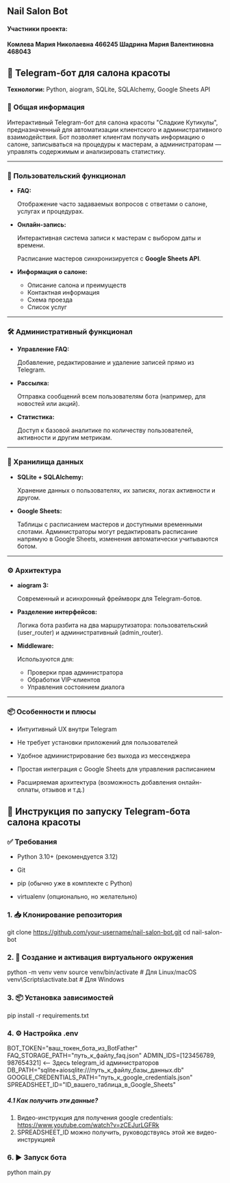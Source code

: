 ## Nail Salon Bot

#### Участники проекта:
**Комлева Мария Николаевна 466245
Шадрина Мария Валентиновна 468043**



## **💅 Telegram-бот для салона красоты**

**Технологии:** Python, aiogram, SQLite, SQLAlchemy, Google Sheets API

### **📌 Общая информация**

Интерактивный Telegram-бот для салона красоты "Сладкие Кутикулы", предназначенный для автоматизации клиентского и административного взаимодействия. Бот позволяет клиентам получать информацию о салоне, записываться на процедуры к мастерам, а администраторам — управлять содержимым и анализировать статистику.

---

### **👤 Пользовательский функционал**

- **FAQ:**
    
    Отображение часто задаваемых вопросов с ответами о салоне, услугах и процедурах.
    
- **Онлайн-запись:**
    
    Интерактивная система записи к мастерам с выбором даты и времени.
    
    Расписание мастеров синхронизируется с **Google Sheets API**.
    
- **Информация о салоне:**
    
    - Описание салона и преимуществ
    - Контактная информация
    - Схема проезда
    - Список услуг
    
---

### **🛠️ Административный функционал**

- **Управление FAQ:**
    
    Добавление, редактирование и удаление записей прямо из Telegram.
    
- **Рассылка:**
    
    Отправка сообщений всем пользователям бота (например, для новостей или акций).
    
- **Статистика:**
    
    Доступ к базовой аналитике по количеству пользователей, активности и другим метрикам.
    

---

### **🧠 Хранилища данных**

- **SQLite + SQLAlchemy:**
    
    Хранение данных о пользователях, их записях, логах активности и другом.
    
- **Google Sheets:**
    
    Таблицы с расписанием мастеров и доступными временными слотами. Администраторы могут редактировать расписание напрямую в Google Sheets, изменения автоматически учитываются ботом.
    

---

### **⚙️ Архитектура**

- **aiogram 3:**
    
    Современный и асинхронный фреймворк для Telegram-ботов.
    
- **Разделение интерфейсов:**
    
    Логика бота разбита на два маршрутизатора: пользовательский (user_router) и административный (admin_router).
    
- **Middleware:**
    
    Используются для:
    
    - Проверки прав администратора
    - Обработки VIP-клиентов
    - Управления состоянием диалога
    

---

### **📦 Особенности и плюсы**

- Интуитивный UX внутри Telegram
    
- Не требует установки приложений для пользователей
    
- Удобное администрирование без выхода из мессенджера
    
- Простая интеграция с Google Sheets для управления расписанием
    
- Расширяемая архитектура (возможность добавления онлайн-оплаты, отзывов и т.д.)


## **🚀 Инструкция по запуску Telegram-бота салона красоты**

### **✅ Требования**

- Python 3.10+ (рекомендуется 3.12)
    
- Git
    
- pip (обычно уже в комплекте с Python)
    
- virtualenv (опционально, но желательно)


### **1. 📥 Клонирование репозитория**
git clone https://github.com/your-username/nail-salon-bot.git
cd nail-salon-bot

### **2. 🧪 Создание и активация виртуального окружения**
python -m venv venv
source venv/bin/activate        # Для Linux/macOS
venv\Scripts\activate.bat       # Для Windows

### **3. 📦 Установка зависимостей**
pip install -r requirements.txt

### **4. ⚙️ Настройка** **.env**
BOT_TOKEN="ваш_токен_бота_из_BotFather"
FAQ_STORAGE_PATH="путь_к_файлу_faq.json"
ADMIN_IDS=[123456789, 987654321] <-- Здесь telegram_id администраторов
DB_PATH="sqlite+aiosqlite:///путь_к_файлу_базы_данных.db"
GOOGLE_CREDENTIALS_PATH="путь_к_google_credentials.json"
SPREADSHEET_ID="ID_вашего_таблица_в_Google_Sheets"

##### 4.1 Как получить эти данные?
1. Видео-инструкция для получения google credentials: https://www.youtube.com/watch?v=zCEJurLGFRk
2. SPREADSHEET_ID можно получить, руководствуясь этой же видео-инструкцией

### **6. ▶️ Запуск бота**
python main.py

